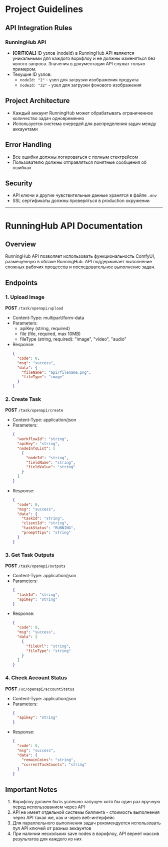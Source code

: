 # Project Guidelines

## API Integration Rules

### RunningHub API
- **[CRITICAL]** ID узлов (nodeId) в RunningHub API являются уникальными для каждого воркфлоу и не должны изменяться без явного запроса. Значения в документации API служат только примером.
- Текущие ID узлов:
  - `nodeId: "2"` - узел для загрузки изображения продукта
  - `nodeId: "32"` - узел для загрузки фонового изображения

## Project Architecture
- Каждый аккаунт RunningHub может обрабатывать ограниченное количество задач одновременно
- Используется система очередей для распределения задач между аккаунтами

## Error Handling
- Все ошибки должны логироваться с полным стектрейсом
- Пользователю должны отправляться понятные сообщения об ошибках

## Security
- API ключи и другие чувствительные данные хранятся в файле `.env`
- SSL сертификаты должны проверяться в production окружении

---

# RunningHub API Documentation

## Overview
RunningHub API позволяет использовать функциональность ComfyUI, размещенную в облаке RunningHub. API поддерживает выполнение сложных рабочих процессов и последовательное выполнение задач.

## Endpoints

### 1. Upload Image
**POST** `/task/openapi/upload`
- Content-Type: multipart/form-data
- Parameters:
  - apiKey (string, required)
  - file (file, required, max 10MB)
  - fileType (string, required): "image", "video", "audio"
- Response:
  ```json
  {
    "code": 0,
    "msg": "success",
    "data": {
      "fileName": "api/filename.png",
      "fileType": "image"
    }
  }
  ```

### 2. Create Task
**POST** `/task/openapi/create`
- Content-Type: application/json
- Parameters:
  ```json
  {
    "workflowId": "string",
    "apiKey": "string",
    "nodeInfoList": [
      {
        "nodeId": "string",
        "fieldName": "string",
        "fieldValue": "string"
      }
    ]
  }
  ```
- Response:
  ```json
  {
    "code": 0,
    "msg": "success",
    "data": {
      "taskId": "string",
      "clientId": "string",
      "taskStatus": "RUNNING",
      "promptTips": "string"
    }
  }
  ```

### 3. Get Task Outputs
**POST** `/task/openapi/outputs`
- Content-Type: application/json
- Parameters:
  ```json
  {
    "taskId": "string",
    "apiKey": "string"
  }
  ```
- Response:
  ```json
  {
    "code": 0,
    "msg": "success",
    "data": [
      {
        "fileUrl": "string",
        "fileType": "string"
      }
    ]
  }
  ```

### 4. Check Account Status
**POST** `/uc/openapi/accountStatus`
- Content-Type: application/json
- Parameters:
  ```json
  {
    "apikey": "string"
  }
  ```
- Response:
  ```json
  {
    "code": 0,
    "msg": "success",
    "data": {
      "remainCoins": "string",
      "currentTaskCounts": "string"
    }
  }
  ```

## Important Notes
1. Воркфлоу должен быть успешно запущен хотя бы один раз вручную перед использованием через API
2. API не имеет отдельной системы биллинга - стоимость выполнения через API такая же, как и через веб-интерфейс
3. Для параллельного выполнения задач рекомендуется использовать пул API ключей от разных аккаунтов
4. При наличии нескольких save nodes в воркфлоу, API вернет массив результатов для каждого из них
